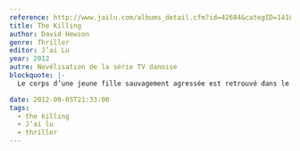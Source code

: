 ```yaml
---
reference: http://www.jailu.com/albums_detail.cfm?id=42684&categID=1416
title: The Killing
author: David Hewson
genre: Thriller
editor: J’ai Lu
year: 2012
autre: Novélisation de la série TV danoise
blockquote: |-
  Le corps d’une jeune fille sauvagement agressée est retrouvé dans le coffre d’une voiture au fond d’un lac : Entre la famille ébranlée et un politicien en lice pour la mairie, la police croise indices et alibis. 20 jours d’investigation qui vont changer le cours de leurs vies ! « The Killing, une passion mondiale ! » Les Inrockuptibles « Avec son talent impressionnant, David Hewson est un maître du style. » Jeffery Deaver

date: 2012-09-05T21:33:00
tags:
  - the killing
  - J’ai lu
  - thriller
---
```

